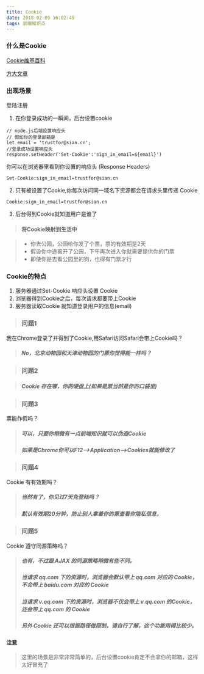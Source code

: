 ```yaml
---
title: Cookie
date: 2018-02-09 16:02:49
tags: 前端知识点
---
```


### 什么是Cookie

[Cookie维基百科](https://zh.wikipedia.org/wiki/Cookie)

[方大文章](https://zhuanlan.zhihu.com/p/22396872?refer=study-fe)

### 出现场景

登陆注册

1. 在你登录成功的一瞬间，后台设置cookie

```
// node.js后端设置响应头
// 假如你的登录邮箱是 
let email = 'trustfor@sian.cn';
//登录成功设置响应头
response.setHeader('Set-Cookie':'sign_in_email=${email}')
```

你可以在浏览器里看到你设置的响应头 (Response Headers)

```
Set-Cookie:sign_in_email=trustfor@sian.cn
```


2. 只有被设置了Cookie,你每次访问同一域名下资源都会在请求头里传递 Cookie
```
Cookie:sign_in_email=trustfor@sian.cn
```

3. 后台得到Cookie就知道用户是谁了
> #### 将Cookie映射到生活中

>  - 你去公园，公园给你发了个票，票的有效期是2天 
>  - 假设你中途离开了公园，下午再次进入你就需要提供你的门票
> - 即使你是去看公园里的狗，也得有门票才行

### Cookie的特点

1. 服务器通过Set-Cookie 响应头设置 Cookie
2. 浏览器得到Cookie之后，每次请求都要带上Cookie
3. 服务器读取Cookie 就知道登录用户的信息(email)

> ### 问题1

我在Chrome登录了并得到了Cookie,用Safari访问Safari会带上Cookie吗？

> ##### No，北京动物园和天津动物园的门票你觉得能一样吗？

>  ### 问题2

> ##### Cookie 存在哪，你的硬盘上(如果是票当然是你的口袋里)


>  ### 问题3

票能作假吗？

> ##### 可以，只要你稍微有一点前端知识就可以伪造Cookie
> ##### 如果是Chrome你可以F12-->Application-->Cookies就能修改了

>  ### 问题4

Cookie 有有效期吗？

> ##### 当然有了，你见过7天免登陆吗？
> ##### 默认有效期20分钟，防止别人拿着你的票查看你隐私信息，

>  ### 问题5

Cookie 遵守同源策略吗？

> ##### 也有，不过跟 AJAX 的同源策略稍微有些不同。
> ##### 当请求 qq.com 下的资源时，浏览器会默认带上 qq.com 对应的 Cookie，不会带上 baidu.com 对应的 Cookie
> ##### 当请求 v.qq.com 下的资源时，浏览器不仅会带上 v.qq.com 的Cookie，还会带上 qq.com 的 Cookie
> ##### 另外 Cookie 还可以根据路径做限制，请自行了解，这个功能用得比较少。

#### 注意

> 这里的场景是非常非常简单的，后台设置cookie肯定不会拿你的邮箱，这样太好冒充了